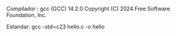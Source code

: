 Compilador : gcc (GCC) 14.2.0    Copyright (C) 2024 Free Software Foundation, Inc.

Estandar: gcc -std=c23 hello.c -o hello

